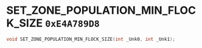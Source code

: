 # SET_ZONE_POPULATION_MIN_FLOCK_SIZE `0xE4A789D8`

```cpp
void SET_ZONE_POPULATION_MIN_FLOCK_SIZE(int _Unk0, int _Unk1);
```
